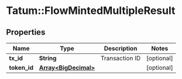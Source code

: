 # Tatum::FlowMintedMultipleResult

## Properties
Name | Type | Description | Notes
------------ | ------------- | ------------- | -------------
**tx_id** | **String** | Transaction ID | [optional] 
**token_id** | [**Array&lt;BigDecimal&gt;**](BigDecimal.md) |  | [optional] 

